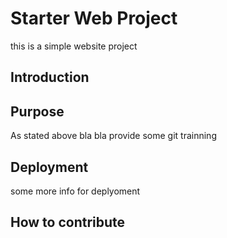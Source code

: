 # Starter Web Project

this is a simple website project

## Introduction

## Purpose

As stated above bla bla provide some git trainning

## Deployment

some more info for deplyoment

## How to contribute

